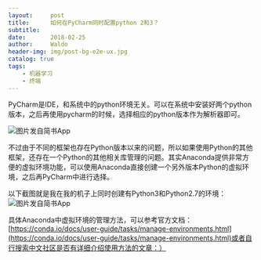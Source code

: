```yaml
---
layout:     post
title:      如何在PyCharm同时配置python 2和3？
subtitle:   
date:       2018-02-25
author:     Waldo
header-img: img/post-bg-e2e-ux.jpg
catalog: true
tags:
    - 机器学习
    - 终端
---
```


PyCharm是IDE，和系统中的python环境无关。可以在系统中安装好两个python版本，之后再使用pycharm的时候，选择相应的python版本作为解析器即可。

![图片发自简书App](http://upload-images.jianshu.io/upload_images/7216746-6defd0e8c6089694.jpg)


不过由于不同的框架也存在Python版本以来的问题，所以如果使用Python的其他框架，还存在一个Python的其他相关库管理的问题。其实Anaconda提供非常方便的虚拟环境功能，可以使用Anaconda直接创建一个另外版本Python的虚拟环境，之后再PyCharm中进行选择。

以下截图就是我在我的机子上同时创建有Python3和Python2.7的环境：
![图片发自简书App](http://upload-images.jianshu.io/upload_images/7216746-c2e0b4de2627cd6c.jpg)


具体Anaconda中虚拟环境的管理方法，可以参考官方文档：
[https://conda.io/docs/user-guide/tasks/manage-environments.html](https://conda.io/docs/user-guide/tasks/manage-environments.html)或者自行搜索中文社区是否有详细介绍使用方法的文章：）

